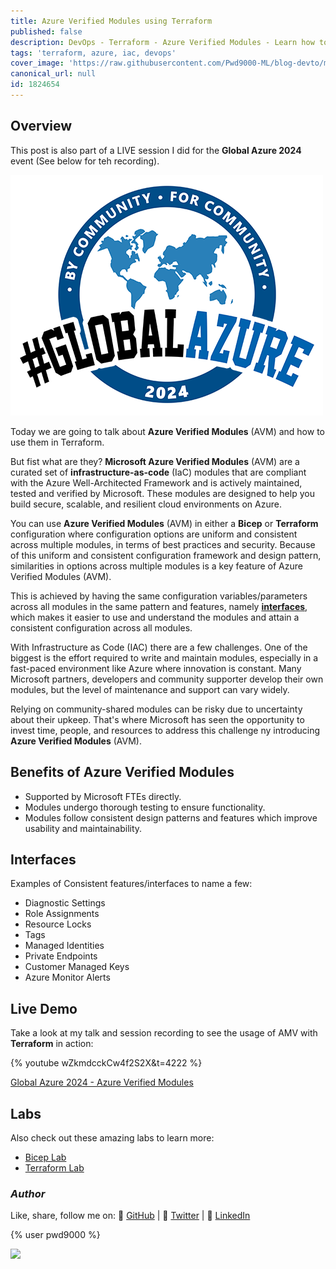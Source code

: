 ```yaml
---
title: Azure Verified Modules using Terraform
published: false
description: DevOps - Terraform - Azure Verified Modules - Learn how to use Azure Verified Modules in Terraform to deploy resources in Azure.
tags: 'terraform, azure, iac, devops'
cover_image: 'https://raw.githubusercontent.com/Pwd9000-ML/blog-devto/main/posts/2024/DevOps-Terraform-AVM/assets/main.png'
canonical_url: null
id: 1824654
---
```


## Overview

This post is also part of a LIVE session I did for the **Global Azure 2024** event (See below for teh recording).  

![image.png](https://raw.githubusercontent.com/Pwd9000-ML/blog-devto/main/posts/2024/DevOps-Terraform-AVM/assets/GlobalAzure2024-500.png)  

Today we are going to talk about **Azure Verified Modules** (AVM) and how to use them in Terraform.  

But fist what are they? **Microsoft Azure Verified Modules** (AVM) are a curated set of **infrastructure-as-code** (IaC) modules that are compliant with the Azure Well-Architected Framework and is actively maintained, tested and verified by Microsoft. These modules are designed to help you build secure, scalable, and resilient cloud environments on Azure.  

You can use **Azure Verified Modules** (AVM) in either a **Bicep** or **Terraform** configuration where configuration options are uniform and consistent across multiple modules, in terms of best practices and security. Because of this uniform and consistent configuration framework and design pattern, similarities in options across multiple modules is a key feature of Azure Verified Modules (AVM).  

This is achieved by having the same configuration variables/parameters across all modules in the same pattern and features, namely **[interfaces](https://azure.github.io/Azure-Verified-Modules/specs/shared/#id-rmfr4---category-composition---avm-consistent-feature--extension-resources-value-add?wt.mc_id=DT-MVP-5004771)**, which makes it easier to use and understand the modules and attain a consistent configuration across all modules.  

With Infrastructure as Code (IAC) there are a few challenges. One of the biggest is the effort required to write and maintain modules, especially in a fast-paced environment like Azure where innovation is constant. Many Microsoft partners, developers and community supporter develop their own modules, but the level of maintenance and support can vary widely.  

Relying on community-shared modules can be risky due to uncertainty about their upkeep. That's where Microsoft has seen the opportunity to invest time, people, and resources to address this challenge ny introducing **Azure Verified Modules** (AVM).  

## Benefits of Azure Verified Modules

* Supported by Microsoft FTEs directly.  
* Modules undergo thorough testing to ensure functionality.  
* Modules follow consistent design patterns and features which improve usability and maintainability.  

## Interfaces

Examples of Consistent features/interfaces to name a few:  

* Diagnostic Settings  
* Role Assignments  
* Resource Locks  
* Tags  
* Managed Identities  
* Private Endpoints  
* Customer Managed Keys  
* Azure Monitor Alerts  

## Live Demo

Take a look at my talk and session recording to see the usage of AMV with **Terraform** in action:  

{% youtube wZkmdcckCw4f2S2X&t=4222 %}

[Global Azure 2024 - Azure Verified Modules](https://www.youtube.com/live/5dtRWBfj4xY?si=wZkmdcckCw4f2S2X&t=4222)

## Labs  

Also check out these amazing labs to learn more:  

* [Bicep Lab](https://learn.microsoft.com/en-us/samples/azure-samples/avm-bicep-labs/avm-bicep-labs?wt.mc_id=DT-MVP-5004771)  
* [Terraform Lab](https://learn.microsoft.com/en-us/samples/azure-samples/avm-terraform-labs/avm-terraform-labs?wt.mc_id=DT-MVP-5004771)  

### _Author_

Like, share, follow me on: :octopus: [GitHub](https://github.com/Pwd9000-ML) | :penguin: [Twitter](https://twitter.com/pwd9000) | :space_invader: [LinkedIn](https://www.linkedin.com/in/marcel-l-61b0a96b/)

{% user pwd9000 %}

<a href="https://www.buymeacoffee.com/pwd9000"><img src="https://img.buymeacoffee.com/button-api/?text=Buy me a coffee&emoji=&slug=pwd9000&button_colour=FFDD00&font_colour=000000&font_family=Cookie&outline_colour=000000&coffee_colour=ffffff"></a>
